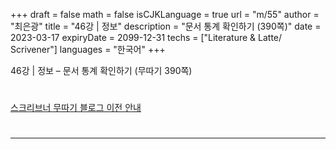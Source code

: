 +++
draft = false
math = false
isCJKLanguage = true
url = "m/55"
author = "최은광"
title = "46강 | 정보"
description = "문서 통계 확인하기 (390쪽)"
date = 2023-03-17
expiryDate = 2099-12-31
techs = ["Literature & Latte/ Scrivener"]
languages = "한국어"
+++

46강 | 정보 – 문서 통계 확인하기 (무따기 390쪽)

<!--more--> 

#

[스크리브너 무따기 블로그 이전 안내](../../docs/scrivener/newsroom/scrivener-notice-01/)

#

---

#



#
